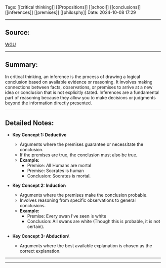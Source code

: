 
Tags: [[critical thinking]] [[Propositions]] [[school]] [[conclusions]] [[inferences]] [[premises]] [[philosphy]]
Date: 2024-10-08 17:29

---

## Source: 
[WGU](https://apps.cgp-oex.wgu.edu/wgulearning/course/course-v1:WGUx+OEX0247+v03/block-v1:WGUx+OEX0247+v03+type@sequential+block@52f314373ae1426498ddda7001f74cd3/block-v1:WGUx+OEX0247+v03+type@vertical+block@5cad9b8b7012471e89108ef5cae33f6e)

---

## Summary:
In critical thinking, an inference is the process of drawing a logical conclusion based on available evidence or reasoning. It involves making connections between facts, observations, or premises to arrive at a new idea or conclusion that is not explicitly stated. Inferences are a fundamental part of reasoning because they allow you to make decisions or judgments beyond the information directly presented.

---

## Detailed Notes:


- **Key Concept 1: Deductive**
	-  Arguments where the premises guarantee or necessitate the conclusion.
	- If the premises are true, the conclusion must also be true. 
	- **Example:** 
		- Premise: All Humans are mortal
		- Premise: Socrates is human
		- Conclusion: Socrates is mortal. 
	   

- **Key Concept 2: Induction**
	- Arguments where the premises make the conclusion probable. 
	- Involves reasoning from specific observations to general conclusions.
	- **Example:**
		- Premise: Every swan I've seen is white
		- Conclusion: All swans are white (Though this is probable, it is not certain).

- **Key Concept 3: Abduction**\
	- Arguments where the best available explanation is chosen as the correct explanation. 
  

---

---


